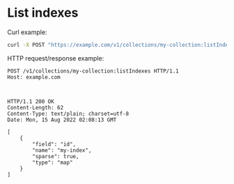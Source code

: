 # List indexes

Curl example:

```sh
curl -X POST "https://example.com/v1/collections/my-collection:listIndexes"
```


HTTP request/response example:

```http
POST /v1/collections/my-collection:listIndexes HTTP/1.1
Host: example.com



HTTP/1.1 200 OK
Content-Length: 62
Content-Type: text/plain; charset=utf-8
Date: Mon, 15 Aug 2022 02:08:13 GMT

[
    {
        "field": "id",
        "name": "my-index",
        "sparse": true,
        "type": "map"
    }
]
```


